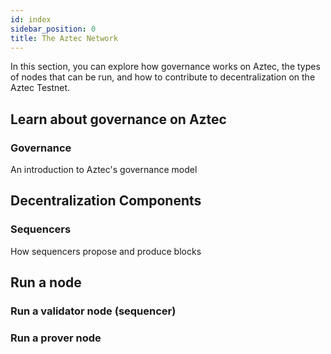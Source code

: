 ```yaml
---
id: index
sidebar_position: 0
title: The Aztec Network
---
```


In this section, you can explore how governance works on Aztec, the types of nodes that can be run, and how to contribute to decentralization on the Aztec Testnet.

## Learn about governance on Aztec

<div className="card-container full-width">
  <Card shadow='tl' link='the_aztec_network/concepts/governance'>
    <CardHeader>
      <h3>Governance</h3>
    </CardHeader>
    <CardBody>
        An introduction to Aztec's governance model
    </CardBody>
  </Card>
</div>

## Decentralization Components

<div className="card-container">
  <Card shadow='tl' link='the_aztec_network/concepts/provers-and-sequencers'>
    <CardHeader>
      <h3>Sequencers</h3>
    </CardHeader>
    <CardBody>
      How sequencers propose and produce blocks
    </CardBody>
  </Card>
</div>

## Run a node

<div className="card-container">
  <Card shadow='tl' link='the_aztec_network/guides/run_nodes/how_to_run_sequencer'>
    <CardHeader>
      <h3>Run a validator node (sequencer)</h3>
    </CardHeader>

  </Card>

  <Card shadow='tl' link='the_aztec_network/guides/run_nodes/how_to_run_prover'>
    <CardHeader>
      <h3>Run a prover node</h3>
    </CardHeader>

  </Card>
</div>
